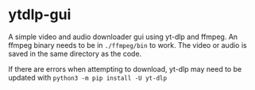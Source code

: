 # ytdlp-gui

A simple video and audio downloader gui using yt-dlp and ffmpeg.
An ffmpeg binary needs to be in `./ffmpeg/bin` to work.
The video or audio is saved in the same directory as the code. 

If there are errors when attempting to download, yt-dlp may need to be updated with `python3 -m pip install -U yt-dlp`
